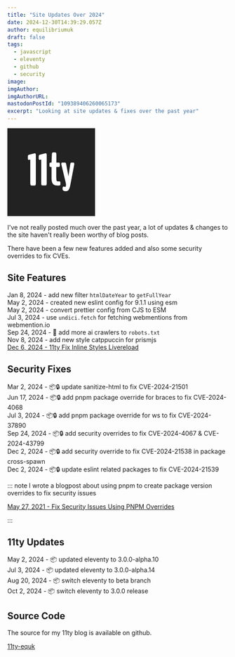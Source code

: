 ```yaml
---
title: "Site Updates Over 2024"
date: 2024-12-30T14:39:29.057Z
author: equilibriumuk
draft: false
tags:
  - javascript
  - eleventy
  - github
  - security
image:
imgAuthor:
imgAuthorURL:
mastodonPostId: "109389406260065173"
excerpt: "Looking at site updates & fixes over the past year"
---
```


![11ty logo](../_media/images/11ty-200.png)

I've not really posted much over the past year, a lot of updates & changes to the site haven't really been worthy of blog posts.

There have been a few new features added and also some security overrides to fix CVEs.

## Site Features

Jan 8, 2024 - add new filter `htmlDateYear` to `getFullYear`<br/>
May 2, 2024 - created new eslint config for 9.1.1 using esm<br/>
May 2, 2024 - convert prettier config from CJS to ESM<br/>
Jul 3, 2024 - use `undici.fetch` for fetching webmentions from webmention.io<br/>
Sep 24, 2024 - 🤖 add more ai crawlers to `robots.txt`<br/>
Nov 8, 2024 - add new style catppuccin for prismjs<br/>
<a href="/2024/12/06/11ty-fix-inline-styles-livereload/" target="_blank" rel="noopener noreferrer">Dec 6, 2024 - 11ty Fix Inline Styles Livereload</a>

## Security Fixes

Mar 2, 2024 - 📦🔒 update sanitize-html to fix CVE-2024-21501<br/>
Jun 17, 2024 - 📦🔒 add pnpm package override for braces to fix CVE-2024-4068<br/>
Jul 3, 2024 - 📦🔒 add pnpm package override for ws to fix CVE-2024-37890<br/>
Sep 24, 2024 - 📦🔒 add security overrides to fix CVE-2024-4067 & CVE-2024-43799<br/>
Dec 2, 2024 - 📦🔒 add security override to fix CVE-2024-21538 in package cross-spawn<br/>
Dec 2, 2024 - 📦🔒 update eslint related packages to fix CVE-2024-21539

::: note
I wrote a blogpost about using pnpm to create package version overrides to fix security issues

<p><i class="fa fa-link"></i> <a href="/2021/05/27/fix-security-issues-using-overrides/" target="_blank" rel="noopener noreferrer">May 27, 2021 - Fix Security Issues Using PNPM Overrides</a></p>
:::

## 11ty Updates

May 2, 2024 - 📦 updated eleventy to 3.0.0-alpha.10<br/>
Jul 3, 2024 - 📦 updated eleventy to 3.0.0-alpha.14<br/>
Aug 20, 2024 - 📦 switch eleventy to beta branch<br/>
Oct 2, 2024 - 📦 switch eleventy to 3.0.0 release

## Source Code

The source for my 11ty blog is available on github.

<a class="github" href="https://github.com/equk/11ty-equk" aria-label="View on GitHub" target="_blank" rel="noopener noreferrer"><i class="fa fa-github"></i> 11ty-equk</a>
